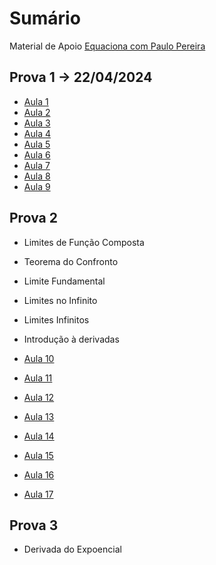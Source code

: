# Sumário

Material de Apoio [Equaciona com Paulo Pereira](https://www.youtube.com/@equacionamatematica)

## Prova 1 -> 22/04/2024

- [Aula 1](Aulas/01.md)
- [Aula 2](Aulas/02.md)
- [Aula 3](Aulas/03.md)
- [Aula 4](Aulas/04.md)
- [Aula 5](Aulas/05.md)
- [Aula 6](Aulas/06.md)
- [Aula 7](Aulas/07.md)
- [Aula 8](Aulas/08.md)
- [Aula 9](Aulas/09.md)

## Prova 2

- Limites de Função Composta
- Teorema do Confronto
- Limite Fundamental
- Limites no Infinito
- Limites Infinitos
- Introdução à derivadas

- [Aula 10](Aulas/10.md)
- [Aula 11](Aulas/11.md)
- [Aula 12](Aulas/12.md)
- [Aula 13](Aulas/13.md)
- [Aula 14](Aulas/14.md)
- [Aula 15](Aulas/15.md)
- [Aula 16](Aulas/16.md)
- [Aula 17](Aulas/17.md)

## Prova 3

- Derivada do Expoencial
